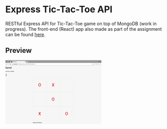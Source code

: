 # Express Tic-Tac-Toe API

RESTful Express API for Tic-Tac-Toe game on top of MongoDB (work in progress). The front-end (React) app also made as part of the assignment can be found [here](https://github.com/nojas01/react-game-lobby).

## Preview

<img src="https://github.com/LiannevW/express-recipes-api-demo/blob/master/fixtures/screenShotPreview.png" width="300" height="200" />
